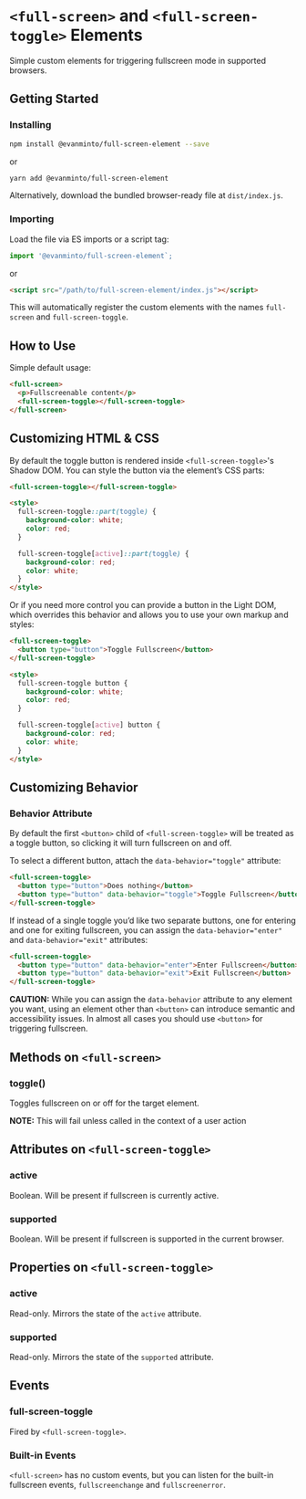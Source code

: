 # `<full-screen>` and `<full-screen-toggle>` Elements

Simple custom elements for triggering fullscreen mode in supported browsers.

## Getting Started

### Installing

```sh
npm install @evanminto/full-screen-element --save
```
or
```sh
yarn add @evanminto/full-screen-element
```

Alternatively, download the bundled browser-ready file at `dist/index.js`.

### Importing

Load the file via ES imports or a script tag:

```js
import '@evanminto/full-screen-element`;
```
or
```html
<script src="/path/to/full-screen-element/index.js"></script>
```

This will automatically register the custom elements with the names `full-screen` and `full-screen-toggle`.

## How to Use

Simple default usage:

```html
<full-screen>
  <p>Fullscreenable content</p>
  <full-screen-toggle></full-screen-toggle>
</full-screen>
```

## Customizing HTML & CSS

By default the toggle button is rendered inside `<full-screen-toggle>`'s Shadow DOM.
You can style the button via the element’s CSS parts:

```html
<full-screen-toggle></full-screen-toggle>

<style>
  full-screen-toggle::part(toggle) {
    background-color: white;
    color: red;
  }

  full-screen-toggle[active]::part(toggle) {
    background-color: red;
    color: white;
  }
</style>
```

Or if you need more control you can provide a button in the Light DOM, which
overrides this behavior and allows you to use your own markup and styles:

```html
<full-screen-toggle>
  <button type="button">Toggle Fullscreen</button>
</full-screen-toggle>

<style>
  full-screen-toggle button {
    background-color: white;
    color: red;
  }

  full-screen-toggle[active] button {
    background-color: red;
    color: white;
  }
</style>
```

## Customizing Behavior

### Behavior Attribute

By default the first `<button>` child of `<full-screen-toggle>` will be treated
as a toggle button, so clicking it will turn fullscreen on and off.

To select a different button, attach the `data-behavior="toggle"` attribute:

```html
<full-screen-toggle>
  <button type="button">Does nothing</button>
  <button type="button" data-behavior="toggle">Toggle Fullscreen</button>
</full-screen-toggle>
```

If instead of a single toggle you’d like two separate buttons, one for entering
and one for exiting fullscreen, you can assign the `data-behavior="enter"` and
`data-behavior="exit"` attributes:

```html
<full-screen-toggle>
  <button type="button" data-behavior="enter">Enter Fullscreen</button>
  <button type="button" data-behavior="exit">Exit Fullscreen</button>
</full-screen-toggle>
```

**CAUTION:** While you can assign the `data-behavior` attribute to any element
you want, using an element other than `<button>` can introduce semantic and
accessibility issues. In almost all cases you should use `<button>` for
triggering fullscreen.

## Methods on `<full-screen>`

### toggle()

Toggles fullscreen on or off for the target element.

**NOTE:** This will fail unless called in the context of a user action

## Attributes on `<full-screen-toggle>`

### active

Boolean. Will be present if fullscreen is currently active.

### supported

Boolean. Will be present if fullscreen is supported in the current browser.

## Properties on `<full-screen-toggle>`

### active

Read-only. Mirrors the state of the `active` attribute.

### supported

Read-only. Mirrors the state of the `supported` attribute.

## Events

### full-screen-toggle

Fired by `<full-screen-toggle>`.

### Built-in Events

`<full-screen>` has no custom events, but you can listen for the built-in
fullscreen events, `fullscreenchange` and `fullscreenerror`.
